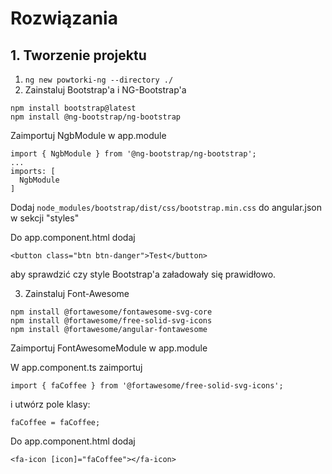 # Rozwiązania

## 1. Tworzenie projektu

1. ``` ng new powtorki-ng --directory ./ ```
1. Zainstaluj Bootstrap'a i NG-Bootstrap'a

```
npm install bootstrap@latest
npm install @ng-bootstrap/ng-bootstrap
```

Zaimportuj NgbModule w app.module
```
import { NgbModule } from '@ng-bootstrap/ng-bootstrap';
...
imports: [
  NgbModule
]
```

Dodaj
``` node_modules/bootstrap/dist/css/bootstrap.min.css ```
do angular.json w sekcji "styles"

Do app.component.html dodaj
```
<button class="btn btn-danger">Test</button>
```
aby sprawdzić czy style Bootstrap'a załadowały się prawidłowo.

3. Zainstaluj Font-Awesome
```
npm install @fortawesome/fontawesome-svg-core
npm install @fortawesome/free-solid-svg-icons
npm install @fortawesome/angular-fontawesome
```

Zaimportuj FontAwesomeModule w app.module

W app.component.ts zaimportuj
```
import { faCoffee } from '@fortawesome/free-solid-svg-icons';
```
i utwórz pole klasy:
```
faCoffee = faCoffee;
```

Do app.component.html dodaj
```
<fa-icon [icon]="faCoffee"></fa-icon>
```
